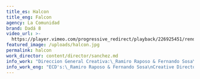 ```yaml
---
title_es: Halcon
title_eng: Falcon
agency: La Comunidad
brand: Dadá 8
video_url: >-
  https://player.vimeo.com/progressive_redirect/playback/226925451/rendition/1080p/file.mp4?loc=external&log_user=0&signature=65e6b762096a04307f2d9e90c32a6ce0ac08612f0bc85fb346acd23eb7cc342f
featured_image: /uploads/halcon.jpg
permalink: halcon
work_director: content/director/sanchez.md
info_work: "Direccion General Creativa:\_Ramiro Raposo & Fernando Sosa\nDireccion Creativa:\_Mariano Gamba & Rodrigo Greco\nEquipo Creativo:\_Pedro Mezzini & Augusto Callegari\nDireccion Cuentas:\_Oriana San Martín\nEjecutivo Cuentas:\_Rosario San Martín\nProduccion Agencia:\_Jefe de producción: Ramiro Capisto. Asistente de producción: Sebastián García\n\n\nProduccion Ejecutiva:\_Juan Manuel Menvielle\nDireccion Fotografia:\_Manu Bullrich\nDirector Arte:\_Muriel Rañi\nSonido:\_Porta Estudio\nVestuario:\_Bárbara Arcuschin\nEdicion:\_Andrés Quaranta\nDireccion Postproduccion:\_Ignacio Parodis\nOtros Creditos:\_Color: Wolf VFX\nAnimacion:\_3D: Wolf VFX.\n"
info_work_eng: "ECD's:\_Ramiro Raposo & Fernando Sosa\nCreative Directors:\_Mariano Gamba & Rodrigo Greco\nCreative Team:\_Pedro Mezzini & Augusto Callegari\nAccounts Director:\_Oriana San Martín\nAccounts Executive:\_Rosario San Martín\nAgency Production:\_Jefe de producción: Ramiro Capisto. Asistente de producción: Sebastián García\n\n\nEP:\_Juan Manuel Menvielle\nDOP:\_Manu Bullrich\nArt Director:\_Muriel Rañi\nSound:\_Porta Estudio\nStylist:\_Bárbara Arcuschin\nEditor:\_Andrés Quaranta\nPost Production Coordinator:\_Ignacio Parodis\nPost Production House: Wolf VFX.\n"
---
```


